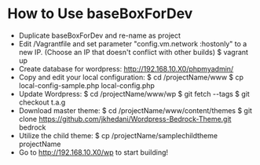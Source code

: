 How to Use baseBoxForDev
========================

+  Duplicate baseBoxForDev and re-name as project
+  Edit /Vagrantfile and set parameter "config.vm.network :hostonly" to a new IP. (Choose an IP that doesn't conflict with other builds)
		$ vagrant up
+  Create database for wordpress: http://192.168.10.X0/phpmyadmin/
+  Copy and edit your local configuration:
		$ cd /projectName/www
		$ cp local-config-sample.php local-config.php
+  Update Wordpress:
		$ cd /projectName/www/wp
		$ git fetch --tags
		$ git checkout t.a.g
+  Download master theme:
		$ cd /projectName/www/content/themes
		$ git clone https://github.com/jkhedani/Wordpress-Bedrock-Theme.git bedrock
+  Utilize the child theme:
		$ cp /projectName/samplechildtheme projectName
+  Go to http://192.168.10.X0/wp to start building!
